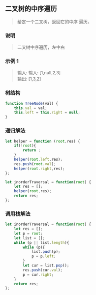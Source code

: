 
## 二叉树的中序遍历
> 给定一个二叉树，返回它的中序 遍历。        

### 说明
> 二叉树中序遍历，左中右



### 示例 1
> 输入: 输入: [1,null,2,3]          
> 输出: [1,3,2]


### 树结构
```javascript 1.8
function TreeNode(val) {
    this.val = val;
    this.left = this.right = null;
}
```

### 递归解法
```javascript 1.8
let helper = function (root,res) {
    if(!root){
        return ;
    }
    helper(root.left,res);
    res.push(root.val);
    helper(root.right,res);
};

let inorderTraversal = function(root) {
    let res = [];
    helper(root,res);
    return res;
};

```

### 调用栈解法
```javascript 1.8
let inorderTraversal = function(root) {
    let res = [];
    let p = root;
    let list = [];
    while (p || list.length){
        while (p){
            list.push(p);
            p = p.left;
        }
        let cur = list.pop();
        res.push(cur.val);
        p = cur.right;
    }
    return res;
};
```
